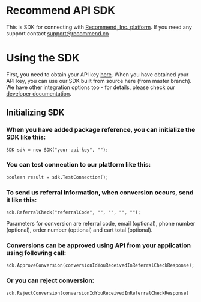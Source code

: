 # Recommend API SDK

This is SDK for connecting with [Recommend, Inc. platform](https://www.recommend.co/). If you need any support contact support@recommend.co

# Using the SDK

First, you need to obtain your API key [here](https://www.recommend.co/partners/api-keys).  When you have obtained your API key, you can use our SDK built from source here (from master branch). We have other integration options too - for details, please check our [developer documentation](https://about.recommend.co/api-docs/).

## Initializing SDK

### When you have added package reference, you can initialize the SDK like this:

    SDK sdk = new SDK("your-api-key", "");

### You can test connection to our platform like this:

    boolean result = sdk.TestConnection();

### To send us referral information, when conversion occurs, send it like this:

    sdk.ReferralCheck("referralCode", "", "", "", "");

Parameters for conversion are referral code, email (optional), phone number (optional), order number (optional) and cart total (optional).

### Conversions can be approved using API from your application using following call:

    sdk.ApproveConversion(conversionIdYouReceivedInReferralCheckResponse);

### Or you can reject conversion:

    sdk.RejectConversion(conversionIdYouReceivedInReferralCheckResponse)